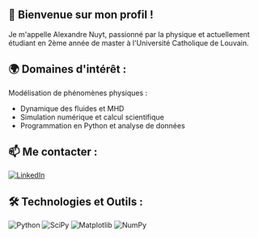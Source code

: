 ## 👋 Bienvenue sur mon profil !
Je m'appelle Alexandre Nuyt, passionné par la physique et actuellement étudiant en 2ème année de master à l'Université Catholique de Louvain.
## 🌍 Domaines d'intérêt :
Modélisation de phénomènes physiques :
- Dynamique des fluides et MHD
- Simulation numérique et calcul scientifique
- Programmation en Python et analyse de données
## 📫 Me contacter :
[![LinkedIn](https://img.shields.io/badge/LinkedIn-0A66C2?style=for-the-badge&logo=linkedin&logoColor=white)](https://www.linkedin.com/in/alexandre-nuyt-1504ba234/)

## 🛠️ Technologies et Outils :
![Python](https://img.shields.io/badge/Python-3776AB?style=for-the-badge&logo=python&logoColor=white)
![SciPy](https://img.shields.io/badge/SciPy-0.18.1-blue?style=for-the-badge&logo=scipy)
![Matplotlib](https://img.shields.io/badge/Matplotlib-0077B5?style=for-the-badge&logo=matplotlib&logoColor=white)
![NumPy](https://img.shields.io/badge/NumPy-013243?style=for-the-badge&logo=numpy&logoColor=white)

<!---
![SageMath](https://img.shields.io/badge/SageMath-000000?style=for-the-badge&logo=sagemath&logoColor=white)
![COMSOL](https://img.shields.io/badge/COMSOL-Multiphysics-003D73?style=for-the-badge&logo=appveyor&logoColor=white)
--->
<!---
Alnuyt/Alnuyt is a ✨ special ✨ repository because its `README.md` (this file) appears on your GitHub profile.
You can click the Preview link to take a look at your changes.
--->
